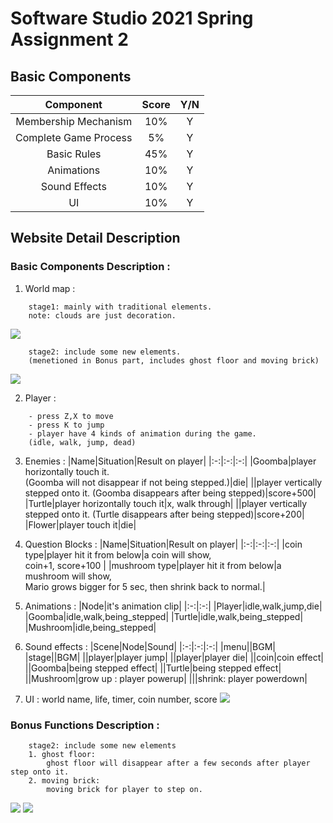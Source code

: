 # Software Studio 2021 Spring Assignment 2

## Basic Components
|Component|Score|Y/N|
|:-:|:-:|:-:|
|Membership Mechanism|10%|Y|
|Complete Game Process|5%|Y|
|Basic Rules|45%|Y|
|Animations|10%|Y|
|Sound Effects|10%|Y|
|UI|10%|Y|

## Website Detail Description

### Basic Components Description : 
1. World map : 
    
``` 
    stage1: mainly with traditional elements.
    note: clouds are just decoration. 
```
    
![](https://i.imgur.com/erfNUyU.png)
    
``` 
    stage2: include some new elements.
    (menetioned in Bonus part, includes ghost floor and moving brick)
```
![](https://i.imgur.com/lIkT6Aj.png)


2. Player : 
```
    - press Z,X to move
    - press K to jump
    - player have 4 kinds of animation during the game.
    (idle, walk, jump, dead)
```
3. Enemies : 
    |Name|Situation|Result on player|
    |:-:|:-:|:-:|
    |Goomba|player horizontally touch it. <br> (Goomba will not disappear if not being stepped.)|die|
    ||player vertically stepped onto it. (Goomba disappears after being stepped)|score+500|
    |Turtle|player  horizontally touch it|x, walk through|
    ||player vertically stepped onto it. (Turtle disappears after being stepped)|score+200|
    |Flower|player touch it|die|
4. Question Blocks : 
    |Name|Situation|Result on player|
    |:-:|:-:|:-:|
    |coin type|player hit it from below|a coin will show, <br> coin+1, score+100 |
    |mushroom type|player hit it from below|a mushroom will show, <br>Mario grows bigger for 5 sec, then shrink back to normal.|
    
5. Animations : 
    |Node|it's animation clip|
    |:-:|:-:|
    |Player|idle,walk,jump,die|
    |Goomba|idle,walk,being_stepped|
    |Turtle|idle,walk,being_stepped|
    |Mushroom|idle,being_stepped|
    
6. Sound effects : 
    |Scene|Node|Sound|
    |:-:|:-:|:-:|
    |menu||BGM|
    |stage||BGM|
    ||player|player jump|
    ||player|player die|
    ||coin|coin effect|
    ||Goomba|being stepped effect|
    ||Turtle|being stepped effect|
    ||Mushroom|grow up : player powerup|
    |||shrink: player powerdown|
    
7. UI : 
    world name, life, timer, coin number, score
    ![](https://i.imgur.com/sXqZMCm.png)


### Bonus Functions Description : 
``` 
    stage2: include some new elements
    1. ghost floor: 
        ghost floor will disappear after a few seconds after player step onto it.
    2. moving brick: 
        moving brick for player to step on.
```
![](https://i.imgur.com/SfZhzEh.png)
![](https://i.imgur.com/WW2aIvV.jpg)
